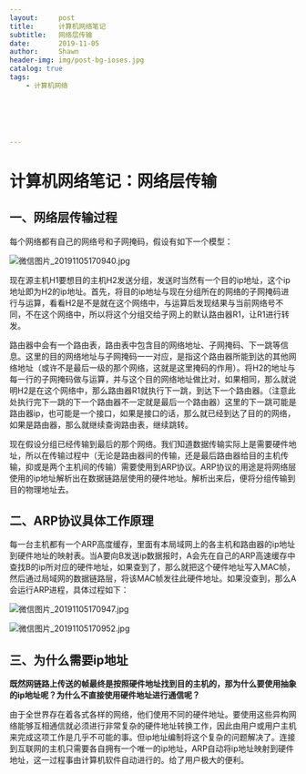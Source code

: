 ```yaml
---
layout:     post
title:      计算机网络笔记
subtitle:   网络层传输
date:       2019-11-05
author:     Shawn
header-img: img/post-bg-ioses.jpg
catalog: true
tags:
    - 计算机网络






---
```


# 计算机网络笔记：网络层传输

## 一、网络层传输过程

每个网络都有自己的网络号和子网掩码，假设有如下一个模型：

![微信图片_20191105170940.jpg](https://i.loli.net/2019/11/05/VzjY8uHElkbdL5G.jpg)

现在源主机H1要想目的主机H2发送分组，发送时当然有一个目的ip地址，这个ip地址即为H2的ip地址。首先，将目的ip地址与现在分组所在的网络的子网掩码进行与运算，看看H2是不是就在这个网络中，与运算后发现结果与当前网络号不同，不在这个网络中，所以将这个分组交给子网上的默认路由器R1，让R1进行转发。

路由器中会有一个路由表，路由表中包含目的网络地址、子网掩码、下一跳等信息。这里的目的网络地址与子网掩码一一对应，是指这个路由器所能到达的其他网络地址（或许不是最后一级的那个网络，这就是这里掩码的作用）。将H2的地址与每一行的子网掩码做与运算，并与这个目的网络地址做比对，如果相同，那么就说明H2是在这个网络中，那么路由器R1就执行下一跳，到达下一个路由器。（注意此处执行完下一跳的下一个路由器不一定就是最后一个路由器）这里的下一跳可能是路由器ip，也可能是一个接口，如果是接口的话，那么就已经到达了目的的网络，如果是路由器，那么就继续查询路由表，继续跳转。

现在假设分组已经传输到最后的那个网络。我们知道数据传输实际上是需要硬件地址，所以在传输过程中（无论是路由器间的传输，还是最后路由器给目的主机传输，抑或是两个主机间的传输）需要使用到ARP协议。ARP协议的用途是将网络层使用的ip地址解析出在数据链路层使用的硬件地址。解析出来后，便将分组传输到目的物理地址去。

## 二、ARP协议具体工作原理

每一台主机都有一个ARP高度缓存，里面有本局域网上的各主机和路由器的ip地址到硬件地址的映射表。当A要向B发送ip数据报时，A会先在自己的ARP高速缓存中查找B的ip所对应的硬件地址，如果查到了，那么就把这个硬件地址写入MAC帧，然后通过局域网的数据链路层，将该MAC帧发往此硬件地址。如果没查到，那么A会运行ARP进程，具体过程如下：

![微信图片_20191105170947.jpg](https://i.loli.net/2019/11/05/yqhSfPQjx6wViDC.jpg)

![微信图片_20191105170952.jpg](https://i.loli.net/2019/11/05/Dq1EIOflvLMWtcy.jpg)

## 三、为什么需要ip地址

**既然网链路上传送的帧最终是按照硬件地址找到目的主机的，那为什么要使用抽象的ip地址呢？为什么不直接使用硬件地址进行通信呢？**

由于全世界存在着各式各样的网络，他们使用不同的硬件地址。要使用这些异构网络能够互相通信就必须进行非常复杂的硬件地址转换工作，因此由用户或用户主机来完成这项工作是几乎不可能的事。但ip地址编制将这个复杂的问题解决了。连接到互联网的主机只需要各自拥有一个唯一的ip地址，ARP自动将ip地址映射到硬件地址，这一过程事由计算机软件自动进行的。给了用户极大的便利。